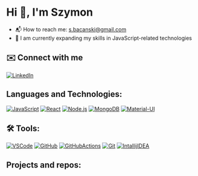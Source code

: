 # Hi :wave:, I'm Szymon
- :mailbox_with_mail: How to reach me: s.bacanski@gmail.com
- :seedling: I am currently expanding my skills in JavaScript-related technologies

## ✉️ Connect with me
[![LinkedIn](https://img.shields.io/badge/LinkedIn-0077B5?style=for-the-badge&logo=linkedin&logoColor=white)](https://linkedin.com/in/szymon-bacanski)

## Languages and Technologies:
[![JavaScript](https://skillicons.dev/icons?i=javascript&theme=light)](https://www.javascript.com/)
[![React](https://skillicons.dev/icons?i=react&theme=light)](https://pl.reactjs.org/) 
[![Node.js](https://skillicons.dev/icons?i=nodejs&theme=light)](https://nodejs.org/en/)
[![MongoDB](https://skillicons.dev/icons?i=mongodb&theme=light)](https://www.mongodb.com/)
[![Material-UI](https://skillicons.dev/icons?i=materialui&theme=light)](https://mui.com/)

## 🛠️ Tools:
[![VSCode](https://skillicons.dev/icons?i=vscode&theme=light)](https://code.visualstudio.com/)
[![GitHub](https://skillicons.dev/icons?i=github&theme=light)](https://github.com/)
[![GitHubActions](https://skillicons.dev/icons?i=githubactions&theme=light)](https://github.com/)
[![Git](https://skillicons.dev/icons?i=git&theme=light)](https://git-scm.com/)
[![IntallijIDEA](https://skillicons.dev/icons?i=idea&theme=light)](https://www.jetbrains.com/idea/)

## Projects and repos:

<!--
### Current project:
  - :cricket: [password-generator](https://github.com/sbacanski0730/password-generator)
  It's project of my idea, design to realization.
  In this projekt I'm using ![React](https://img.shields.io/badge/react-%2320232a.svg?style=for-the-badge&logo=react&logoColor=%2361DAFB) with **styled-components** for more for more comfortable styling.
-->

<!--
**sbacanski0730/sbacanski0730** is a ✨ _special_ ✨ repository because its `README.md` (this file) appears on your GitHub profile.

Here are some ideas to get you started:

- 🔭 I’m currently working on ...
- 🌱 I’m currently learning ...
- 👯 I’m looking to collaborate on ...
- 🤔 I’m looking for help with ...
- 💬 Ask me about ...
- 📫 How to reach me: ...
- ⚡ Fun fact: ...
-->
